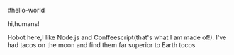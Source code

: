 #hello-world

hi,humans!

Hobot here,I like Node.js and Conffeescript(that's what I am made of!).
I've had tacos on the moon and find them  far superior to Earth tocos
